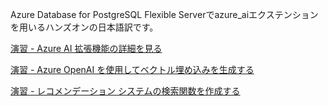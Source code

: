 Azure Database for PostgreSQL Flexible Serverでazure_aiエクステンションを用いるハンズオンの日本語訳です。

[演習 - Azure AI 拡張機能の詳細を見る](Explore_the_AI_Extension.md)

[演習 - Azure OpenAI を使用してベクトル埋め込みを生成する](Generate_vector_embeddings_with_AOAI.md)

[演習 - レコメンデーション システムの検索関数を作成する]()
